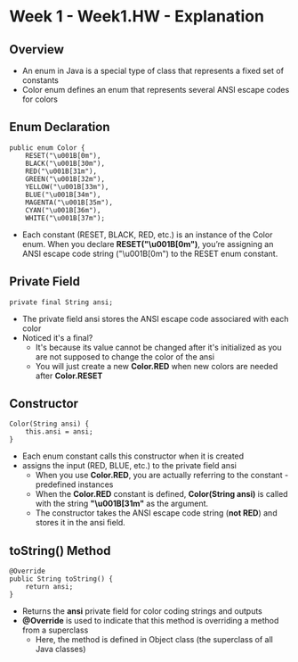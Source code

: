 # Week 1 - Week1.HW - Explanation

## Overview
* An enum in Java is a special type of class that represents a fixed set of constants 
* Color enum defines an enum that represents several ANSI escape codes for colors

## Enum Declaration

```
public enum Color {
    RESET("\u001B[0m"),
    BLACK("\u001B[30m"),
    RED("\u001B[31m"),
    GREEN("\u001B[32m"),
    YELLOW("\u001B[33m"),
    BLUE("\u001B[34m"),
    MAGENTA("\u001B[35m"),
    CYAN("\u001B[36m"),
    WHITE("\u001B[37m");
```
* Each constant (RESET, BLACK, RED, etc.) is an instance of the Color enum. When you declare **RESET("\u001B[0m")**, you’re assigning an ANSI escape code string ("\u001B[0m") to the RESET enum constant.

## Private Field

```
private final String ansi;
```
* The private field ansi stores the ANSI escape code associared with each color
* Noticed it's a final? 
  * It's because its value cannot be changed after it's initialized as you are not supposed to change the color of the ansi
  * You will just create a new **Color.RED** when new colors are needed after **Color.RESET**

## Constructor

```
Color(String ansi) {
    this.ansi = ansi;
}
```
* Each enum constant calls this constructor when it is created
* assigns the input (RED, BLUE, etc.) to the private field ansi
  * When you use **Color.RED**, you are actually referring to the constant - predefined instances
  * When the **Color.RED** constant is defined, **Color(String ansi)** is called with the string **"\u001B[31m"** as the argument.
  * The constructor takes the ANSI escape code string (**not RED**) and stores it in the ansi field.
 
## toString() Method

```
@Override
public String toString() {
    return ansi;
}
```
* Returns the **ansi** private field for color coding strings and outputs
* **@Override** is used to indicate that this method is overriding a method from a superclass
  * Here, the method is defined in Object class (the superclass of all Java classes)
